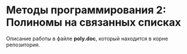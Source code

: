 # Методы программирования 2: Полиномы на связанных списках


Описание работы в файле **poly.doc**, который находится в корне репозитория.





